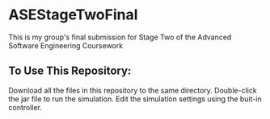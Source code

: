 # ASEStageTwoFinal
This is my group's final submission for Stage Two of the Advanced Software Engineering Coursework

## To Use This Repository:
Download all the files in this repository to the same directory.
Double-click the jar file to run the simulation.
Edit the simulation settings using the buit-in controller.
